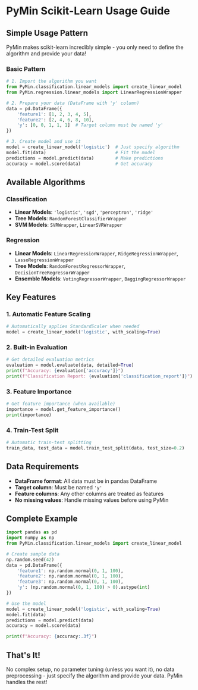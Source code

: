 # PyMin Scikit-Learn Usage Guide

## Simple Usage Pattern

PyMin makes scikit-learn incredibly simple - you only need to define the algorithm and provide your data!

### Basic Pattern

```python
# 1. Import the algorithm you want
from PyMin.classification.linear_models import create_linear_model
from PyMin.regression.linear_models import LinearRegressionWrapper

# 2. Prepare your data (DataFrame with 'y' column)
data = pd.DataFrame({
    'feature1': [1, 2, 3, 4, 5],
    'feature2': [2, 4, 6, 8, 10],
    'y': [0, 0, 1, 1, 1]  # Target column must be named 'y'
})

# 3. Create model and use it
model = create_linear_model('logistic')  # Just specify algorithm
model.fit(data)                          # Fit the model
predictions = model.predict(data)        # Make predictions
accuracy = model.score(data)             # Get accuracy
```

## Available Algorithms

### Classification
- **Linear Models**: `'logistic'`, `'sgd'`, `'perceptron'`, `'ridge'`
- **Tree Models**: `RandomForestClassifierWrapper`
- **SVM Models**: `SVRWrapper`, `LinearSVRWrapper`

### Regression
- **Linear Models**: `LinearRegressionWrapper`, `RidgeRegressionWrapper`, `LassoRegressionWrapper`
- **Tree Models**: `RandomForestRegressorWrapper`, `DecisionTreeRegressorWrapper`
- **Ensemble Models**: `VotingRegressorWrapper`, `BaggingRegressorWrapper`

## Key Features

### 1. Automatic Feature Scaling
```python
# Automatically applies StandardScaler when needed
model = create_linear_model('logistic', with_scaling=True)
```

### 2. Built-in Evaluation
```python
# Get detailed evaluation metrics
evaluation = model.evaluate(data, detailed=True)
print(f"Accuracy: {evaluation['accuracy']}")
print(f"Classification Report: {evaluation['classification_report']}")
```

### 3. Feature Importance
```python
# Get feature importance (when available)
importance = model.get_feature_importance()
print(importance)
```

### 4. Train-Test Split
```python
# Automatic train-test splitting
train_data, test_data = model.train_test_split(data, test_size=0.2)
```

## Data Requirements

- **DataFrame format**: All data must be in pandas DataFrame
- **Target column**: Must be named `'y'`
- **Feature columns**: Any other columns are treated as features
- **No missing values**: Handle missing values before using PyMin

## Complete Example

```python
import pandas as pd
import numpy as np
from PyMin.classification.linear_models import create_linear_model

# Create sample data
np.random.seed(42)
data = pd.DataFrame({
    'feature1': np.random.normal(0, 1, 100),
    'feature2': np.random.normal(0, 1, 100),
    'feature3': np.random.normal(0, 1, 100),
    'y': (np.random.normal(0, 1, 100) > 0).astype(int)
})

# Use the model
model = create_linear_model('logistic', with_scaling=True)
model.fit(data)
predictions = model.predict(data)
accuracy = model.score(data)

print(f"Accuracy: {accuracy:.3f}")
```

## That's It!

No complex setup, no parameter tuning (unless you want it), no data preprocessing - just specify the algorithm and provide your data. PyMin handles the rest!
